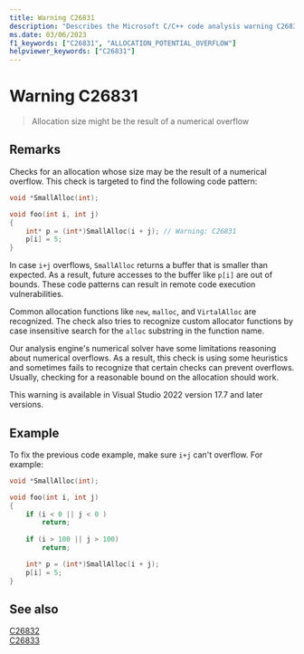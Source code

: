 ```yaml
---
title: Warning C26831
description: "Describes the Microsoft C/C++ code analysis warning C26831, its causes, and how to address it."
ms.date: 03/06/2023
f1_keywords: ["C26831", "ALLOCATION_POTENTIAL_OVERFLOW"]
helpviewer_keywords: ["C26831"]
---
```

# Warning C26831

> Allocation size might be the result of a numerical overflow

## Remarks

Checks for an allocation whose size may be the result of a numerical overflow. This check is targeted to find the following code pattern:

```cpp
void *SmallAlloc(int);

void foo(int i, int j)
{
    int* p = (int*)SmallAlloc(i + j); // Warning: C26831
    p[i] = 5;
}
```

In case `i+j` overflows, `SmallAlloc` returns a buffer that is smaller than expected. As a result, future accesses to the buffer like `p[i]` are out of bounds. These code patterns can result in remote code execution vulnerabilities.

Common allocation functions like `new`, `malloc`, and `VirtalAlloc` are recognized. The check also tries to recognize custom allocator functions by case insensitive search for the `alloc` substring in the function name.

Our analysis engine's numerical solver have some limitations reasoning about numerical overflows. As a result, this check is using some heuristics and sometimes fails to recognize that certain checks can prevent overflows.
Usually, checking for a reasonable bound on the allocation should work. 

This warning is available in Visual Studio 2022 version 17.7 and later versions.

## Example

To fix the previous code example, make sure `i+j` can't overflow. For example:

```cpp
void *SmallAlloc(int);

void foo(int i, int j)
{
    if (i < 0 || j < 0 )
        return;
    
    if (i > 100 || j > 100)
        return;

    int* p = (int*)SmallAlloc(i + j);
    p[i] = 5;
}
```

## See also

[C26832](c26832.md)\
[C26833](c26833.md)